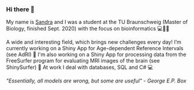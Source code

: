 ### Hi there 👋

My name is [Sandra](https://sandrakla.github.io/SandraKla/) and I was a student at the TU Braunschweig (Master of Biology, finished Sept. 2020) with the focus on bioinformatics 💻🌱🔬

A wide and interesting field, which brings new challenges every day! I’m currently working on a Shiny App for Age-dependent Reference Intervals (see AdRI) 💉 
I'm also working on a Shiny App for processing data from the FreeSurfer program for evaluating MRI images of the brain (see ShinySurfer) 🧠
At work I deal with databases, SQL and C# 💻

_"Essentially, all models are wrong, but some are useful" - George E.P. Box_

<!--
![Sandra's github stats](https://github-readme-stats.vercel.app/api?username=SandraKla&show_icons=true&theme=dracula) 
**SandraKla/SandraKla** is a ✨ _special_ ✨ repository because its `README.md` (this file) appears on your GitHub profile.

Here are some ideas to get you started:

- 🔭 I’m currently working on ...
- 🌱 I’m currently learning ...
- 👯 I’m looking to collaborate on ...
- 🤔 I’m looking for help with ...
- 💬 Ask me about ...
- 📫 How to reach me: ...
- 😄 Pronouns: ...
- ⚡ Fun fact: ...
-->
